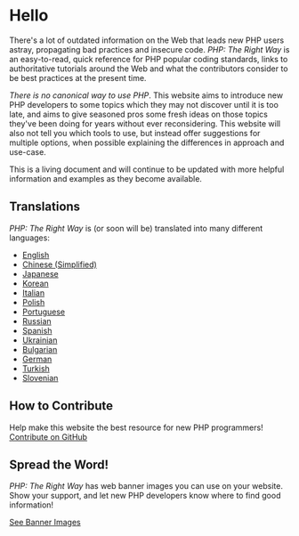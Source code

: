 # Hello

There's a lot of outdated information on the Web that leads new PHP users astray,
propagating bad practices and insecure code. _PHP: The Right Way_ is an easy-to-read,
quick reference for PHP popular coding standards, links to authoritative tutorials
around the Web and what the contributors consider to be best practices at the present
time.

_There is no canonical way to use PHP_. This website aims to introduce new PHP
developers to some topics which they may not discover until it is too late, and aims
to give seasoned pros some fresh ideas on those topics they've been doing for years
without ever reconsidering. This website will also not tell you which tools to use, but
instead offer suggestions for multiple options, when possible explaining the differences
in approach and use-case.

This is a living document and will continue to be updated with more helpful information
and examples as they become available.

## Translations

_PHP: The Right Way_ is (or soon will be) translated into many different languages:

* [English](http://www.phptherightway.com)
* [Chinese (Simplified)](http://wulijun.github.com/php-the-right-way)
* [Japanese](http://ja.phptherightway.com)
* [Korean](http://wafe.github.io/php-the-right-way/)
* [Italian](http://it.phptherightway.com/)
* [Polish](http://pl.phptherightway.com/)
* [Portuguese](http://br.phptherightway.com/)
* [Russian](http://getjump.github.io/ru-php-the-right-way)
* [Spanish](http://phpdevenezuela.github.io/php-the-right-way/)
* [Ukrainian](http://iflista.github.com/php-the-right-way/)
* [Bulgarian](http://bg.phptherightway.com/)
* [German](http://rwetzlmayr.github.io/php-the-right-way/)
* [Turkish](http://hkulekci.github.io/php-the-right-way/)
* [Slovenian](http://sl.phptherightway.com)

## How to Contribute

Help make this website the best resource for new PHP programmers! [Contribute on GitHub][1]

## Spread the Word!

_PHP: The Right Way_ has web banner images you can use on your website. Show your support, and let new PHP developers
know where to find good information!

[See Banner Images][2]

[1]: https://github.com/codeguy/php-the-right-way/tree/gh-pages
[2]: /banners.html
